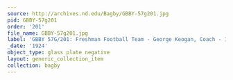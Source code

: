 ```yaml
---
source: http://archives.nd.edu/Bagby/GBBY-57g201.jpg
pid: GBBY-57g201
order: '201'
file_name: GBBY-57g201.jpg
label: 'GBBY 57G/201: Freshman Football Team - George Keogan, Coach - 1924'
_date: '1924'
object_type: glass plate negative
layout: generic_collection_item
collection: bagby
---
```

